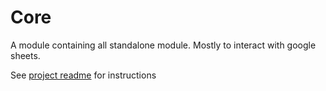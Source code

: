 # Core

A module containing all standalone module. Mostly to interact with google sheets.

See [project readme](../../README.md) for instructions